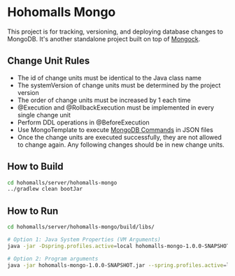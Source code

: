 # Hohomalls Mongo

This project is for tracking, versioning, and deploying database changes to MongoDB. It's another standalone project
built on top of [Mongock](https://mongock.io/).

## Change Unit Rules

- The id of change units must be identical to the Java class name
- The systemVersion of change units must be determined by the project version
- The order of change units must be increased by 1 each time
- @Execution and @RollbackExecution must be implemented in every single change unit
- Perform DDL operations in @BeforeExecution
- Use MongoTemplate to execute [MongoDB Commands](https://docs.mongodb.com/v4.4/reference/command/) in JSON files
- Once the change units are executed successfully, they are not allowed to change again. Any following changes should be
  in new change units.

## How to Build

````bash
cd hohomalls/server/hohomalls-mongo
../gradlew clean bootJar
````

## How to Run

````bash
cd hohomalls/server/hohomalls-mongo/build/libs/

# Option 1: Java System Properties (VM Arguments)
java -jar -Dspring.profiles.active=local hohomalls-mongo-1.0.0-SNAPSHOT.jar

# Option 2: Program arguments
java -jar hohomalls-mongo-1.0.0-SNAPSHOT.jar --spring.profiles.active=local 
````
